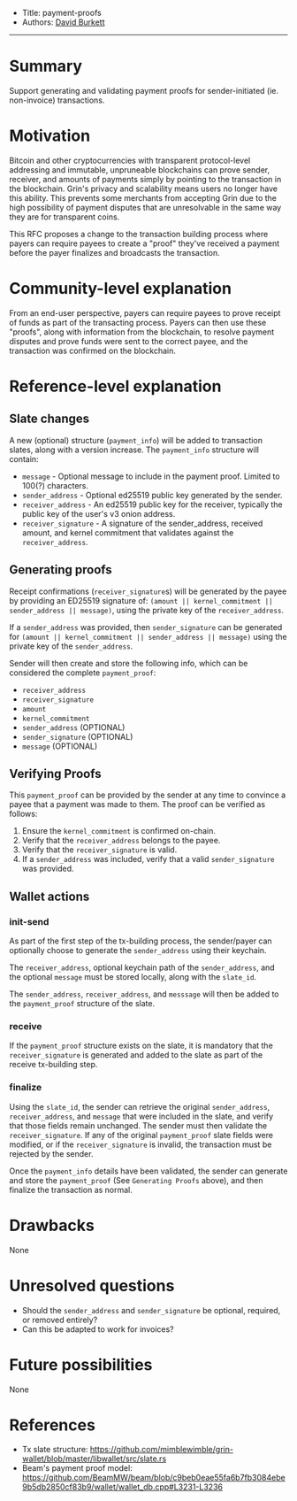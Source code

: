 - Title: payment-proofs
- Authors: [David Burkett](mailto:davidburkett38@gmail.com)

---

# Summary
[summary]: #summary

Support generating and validating payment proofs for sender-initiated (ie. non-invoice) transactions. 

# Motivation
[motivation]: #motivation

Bitcoin and other cryptocurrencies with transparent protocol-level addressing and immutable, unpruneable blockchains can prove sender, receiver, and amounts of payments simply by pointing to the transaction in the blockchain.
Grin's privacy and scalability means users no longer have this ability. This prevents some merchants from accepting Grin due to the high possibility of payment disputes that are unresolvable in the same way they are for transparent coins.

This RFC proposes a change to the transaction building process where payers can require payees to create a "proof" they've received a payment before the payer finalizes and broadcasts the transaction.

# Community-level explanation
[community-level-explanation]: #community-level-explanation

From an end-user perspective, payers can require payees to prove receipt of funds as part of the transacting process.
Payers can then use these "proofs", along with information from the blockchain, to resolve payment disputes and prove funds were sent to the correct payee, and the transaction was confirmed on the blockchain.

# Reference-level explanation
[reference-level-explanation]: #reference-level-explanation

## Slate changes

A new (optional) structure (`payment_info`) will be added to transaction slates, along with a version increase. The `payment_info` structure will contain:

* `message` - Optional message to include in the payment proof. Limited to 100(?) characters.
* `sender_address` - Optional ed25519 public key generated by the sender.
* `receiver_address` - An ed25519 public key for the receiver, typically the public key of the user's v3 onion address.
* `receiver_signature` - A signature of the sender_address, received amount, and kernel commitment that validates against the `receiver_address`. 

## Generating proofs

Receipt confirmations (`receiver_signature`s) will be generated by the payee by providing an ED25519 signature of: `(amount || kernel_commitment || sender_address || message)`, using the private key of the `receiver_address`.

If a `sender_address` was provided, then `sender_signature` can be generated for `(amount || kernel_commitment || sender_address || message)` using the private key of the `sender_address`.

Sender will then create and store the following info, which can be considered the complete `payment_proof`:

* `receiver_address`
* `receiver_signature`
* `amount`
* `kernel_commitment`
* `sender_address` (OPTIONAL)
* `sender_signature` (OPTIONAL)
* `message` (OPTIONAL)

## Verifying Proofs

This `payment_proof` can be provided by the sender at any time to convince a payee that a payment was made to them. The proof can be verified as follows:

1. Ensure the `kernel_commitment` is confirmed on-chain.
2. Verify that the `receiver_address` belongs to the payee.
3. Verify that the `receiver_signature` is valid.
4. If a `sender_address` was included, verify that a valid `sender_signature` was provided.

## Wallet actions
### init-send

As part of the first step of the tx-building process, the sender/payer can optionally choose to generate the `sender_address` using their keychain. 

The `receiver_address`, optional keychain path of the `sender_address`, and the optional `message` must be stored locally, along with the `slate_id`.

The `sender_address`, `receiver_address`, and `messsage` will then be added to the `payment_proof` structure of the slate.

### receive

If the `payment_proof` structure exists on the slate, it is mandatory that the `receiver_signature` is generated and added to the slate as part of the receive tx-building step.

### finalize

Using the `slate_id`, the sender can retrieve the original `sender_address`, `receiver_address`, and `message` that were included in the slate, and verify that those fields remain unchanged. The sender must then validate the `receiver_signature`. If any of the original `payment_proof` slate fields were modified, or if the `receiver_signature` is invalid, the transaction must be rejected by the sender.

Once the `payment_info` details have been validated, the sender can generate and store the `payment_proof` (See `Generating Proofs` above), and then finalize the transaction as normal.

# Drawbacks
[drawbacks]: #drawbacks

None

# Unresolved questions
[unresolved-questions]: #unresolved-questions

* Should the `sender_address` and `sender_signature` be optional, required, or removed entirely?
* Can this be adapted to work for invoices?

# Future possibilities
[future-possibilities]: #future-possibilities

None

# References
[references]: #references

* Tx slate structure: https://github.com/mimblewimble/grin-wallet/blob/master/libwallet/src/slate.rs
* Beam's payment proof model: https://github.com/BeamMW/beam/blob/c9beb0eae55fa6b7fb3084ebe9b5db2850cf83b9/wallet/wallet_db.cpp#L3231-L3236
